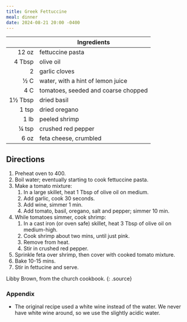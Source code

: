 ```yaml
---
title: Greek Fettuccine
meal: dinner
date: 2024-08-21 20:00 -0400
---
```


|| Ingredients |
|-:|-|
12 oz   | fettuccine pasta
4 Tbsp  | olive oil
2       | garlic cloves
½ C     | water, with a hint of lemon juice
4 C     | tomatoes, seeded and coarse chopped
1½ Tbsp | dried basil
1 tsp   | dried oregano
1 lb    | peeled shrimp
¼ tsp   | crushed red pepper
6 oz    | feta cheese, crumbled

## Directions

1. Preheat oven to 400.
2. Boil water; eventually starting to cook fettuccine pasta.
3. Make a tomato mixture:
   1. In a large skillet, heat 1 Tbsp of olive oil on medium.
   2. Add garlic, cook 30 seconds.
   3. Add wine, simmer 1 min.
   4. Add tomato, basil, oregano, salt and pepper; simmer 10 min.
4. While tomatoes simmer, cook shrimp:
   1. In a cast iron (or oven safe) skillet, heat 3 Tbsp of olive oil on medium-high.
   2. Cook shrimp about two mins, until just pink.
   3. Remove from heat.
   4. Stir in crushed red pepper.
9. Sprinkle feta over shrimp, then cover with cooked tomato mixture.
10. Bake 10-15 mins.
11. Stir in fettucine and serve.

Libby Brown, from the church cookbook.
{: .source}

### Appendix

* The original recipe used a white wine instead of the water. We never have white wine around, so we use the slightly acidic water.
